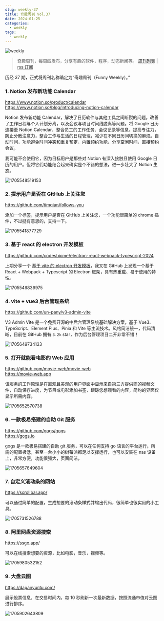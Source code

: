 ```yaml
---
slug: weekly-37
title: 奇趣周刊 Vol.37
date: 2024-01-25
categories:
  - weekly
tags:
  - weekly
---
```


![weekly](https://imgurl.zishu.me/weekly.webp)

> 奇趣周刊，每周四发布，分享有趣的软件，程序，动态新闻等。 [周刊列表](/categories/weekly/) | [rss 订阅](/categories/weekly/index.xml)

历经 37 期，正式将周刊名称确定为“奇趣周刊（Funny Weekly）。”

### 1. Notion 发布新功能 Calendar

https://www.notion.so/product/calendar  
https://www.notion.so/blog/introducing-notion-calendar  

Notion 发布新功能 Calendar，解决了日历软件与其他工具之间断裂的问题，改善了工作日程与个人计划分离，以及会议与项目时间线脱离等问题。将 Google 日历连接至 Notion Calendar，整合员工的工作任务、会议记录等信息。提高专注力，防止分散注意力，整合工作与生活的日程管理，减少在不同日历间切换的麻烦。自动时间，功能避免时间冲突和重复预定，内置预约功能，分享空闲时间，直接预约会议。

我可能不会使用它，因为目标用户是那些对 Notion 有深入接触且使用 Google 日历的用户。但将它们功能结合起来确实是个不错的想法，进一步壮大了 Notion 生态。

![1705548519153](https://imgurl.zishu.me/2024/01/1705548519153.webp)

### 2. 提示用户是否在 GitHub 上关注您

https://github.com/timqian/follows-you

添加一个标签，提示用户是否在 GitHub 上关注您，一个功能很简单的 chrome 插件，不过挺有意思的，支持一下。

![1705541877729](https://imgurl.zishu.me/2024/01/1705541877729.webp)

### 3. 基于 react 的 electron 开发模板

https://github.com/codesbiome/electron-react-webpack-typescript-2024

上期分享一个 [基于 vite 的 electron 开发模板](/blog/weekly-36.html/#2-基于-vite-的-electron-开发模板)，我又在 GitHub 上发现一个基于 React + Webpack + Typescript 的 Electron 框架，具有热重载、易于使用的特性。

![1705546839975](https://imgurl.zishu.me/2024/01/1705546839975.gif)

### 4. vite + vue3 后台管理系统

https://github.com/un-pany/v3-admin-vite

V3 Admin Vite 是一个免费开源的中后台管理系统基础解决方案，基于 Vue3、TypeScript、Element Plus、Pinia 和 Vite 等主流技术。风格简洁统一，代码清晰，目前在 GitHub 拥有 `3.2k` star，作为后台管理项目二开非常不错！

![1705649734133](https://imgurl.zishu.me/2024/01/1705649734133.webp)

### 5. 打开就能看电影的 Web 应用

https://github.com/movie-web/movie-web  
https://movie-web.app  

该服务的工作原理是在直观且美观的用户界面中显示来自第三方提供商的视频文件，自动保存进度，为节目或电影添加书签，跟踪您想观看的内容，简约的界面仅显示所需内容。

![1705652570738](https://imgurl.zishu.me/2024/01/1705652570738.webp)

### 6. 一款极易搭建的自助 Git 服务

https://github.com/gogs/gogs  
https://gogs.io

gogs 是一款极易搭建的自助 git 服务，可以在任何支持 go 语言的平台运行，所需的配置极低，甚至一台小小的树莓派都足以支撑运行，也可以安装在 nas 设备上，非常方便，功能很强大，页面简洁。

![1705657649604](https://imgurl.zishu.me/2024/01/1705657649604.webp)

### 7. 自定义滚动条的网站

https://scrollbar.app/

可以通过简单的配置，生成想要的滚动条样式并输出代码，很简单也很实用的小工具。

![1705731526788](https://imgurl.zishu.me/2024/01/1705731526788.webp)

### 8. 阿里网盘资源搜索

https://ssgo.app/

可以在线搜索想要的资源，比如电影，音乐，视频等。

![1705980532152](https://imgurl.zishu.me/2024/01/1705980532152.webp)

### 9. 大盘云图

https://dapanyuntu.com/

展示股票信息，在交易时间内，每 10 秒刷新一次最新数据，按照流通市值对云图进行排序。

![1705902643809](https://imgurl.zishu.me/2024/01/1705902643809.webp)
